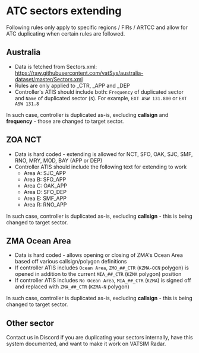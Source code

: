 # ATC sectors extending

Following rules only apply to specific regions / FIRs / ARTCC and allow for ATC duplicating when certain rules are followed.

## Australia

- Data is fetched from Sectors.xml: https://raw.githubusercontent.com/vatSys/australia-dataset/master/Sectors.xml
- Rules are only applied to _CTR, _APP and _DEP
- Controller's ATIS should include both: `Frequency` of duplicated sector and `Name` of duplicated sector (s). For example, `EXT ASW 131.800` or `EXT ASW 131.8`

In such case, controller is duplicated as-is, excluding **callsign** and **frequency** - those are changed to target sector.

## ZOA NCT

- Data is hard coded - extending is allowed for NCT, SFO, OAK, SJC, SMF, RNO, MRY, MOD, BAY (APP or DEP)
- Controller ATIS should include the following text for extending to work
  - Area A: SJC_APP
  - Area B: SFO_APP
  - Area C: OAK_APP
  - Area D: SFO_DEP
  - Area E: SMF_APP
  - Area R: RNO_APP

In such case, controller is duplicated as-is, excluding **callsign** - this is being changed to target sector.

## ZMA Ocean Area

- Data is hard coded - allows opening or closing of ZMA's Ocean Area based off various callsign/polygon definitions
- If controller ATIS includes `Ocean Area`, `ZMO_##_CTR` (`KZMA-OCN` polygon) is opened in addition to the current `MIA_##_CTR` (`KZMA` polygon) position
- If controller ATIS includes `No Ocean Area`, `MIA_##_CTR` (`KZMA`) is signed off and replaced with `ZMA_##_CTR` (`KZMA-N` polygon)

In such case, controller is duplicated as-is, excluding **callsign** - this is being changed to target sector.

## Other sector

Contact us in Discord if you are duplicating your sectors internally, have this system documented, and want to make it work on VATSIM Radar.
